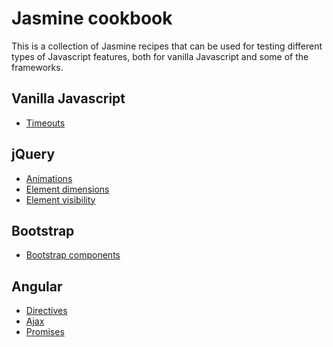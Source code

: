 # Jasmine cookbook

This is a collection of Jasmine recipes that can be used for testing different types of Javascript features, both for
vanilla Javascript and some of the frameworks.

## Vanilla Javascript

- [Timeouts](examples/vanilla/TimeoutSpec.js)

## jQuery

- [Animations](examples/jquery/AnimationSpec.js)
- [Element dimensions](examples/jquery/DimensionSpec.js)
- [Element visibility](examples/jquery/VisibleSelectorSpec.js)

## Bootstrap

- [Bootstrap components](examples/bootstrap/DropdownSpec.js)

## Angular

- [Directives](examples/angular/NgModelSpec.js)
- [Ajax](examples/angular/HttpSpec.js)
- [Promises](examples/angular/PromiseSpec.js)